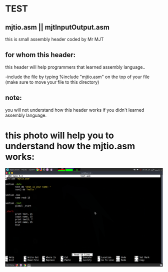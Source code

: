 # TEST
mjtio.asm || mjtInputOutput.asm
----------------------------------

this is small assembly header coded by Mr MJT


for whom this header:
-----------------------------------------------------

this header will help programmers that learned assembly language..


-include the file by typing %include "mjtio.asm" on the top of your file (make sure to move your file to this directory)



note:
--------------

you will not understand how this header works if you didn't learned assembly language.


this photo will help you to understand how the mjtio.asm works:
===================================================================

<img src="g.png">
